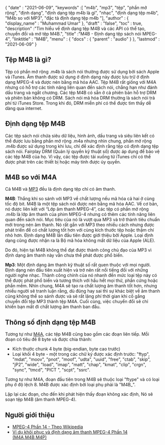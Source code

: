 {
  "date" : "2021-06-09",
  "keywords" :[ "m4b", "mp3", "tệp", "phần mở rộng", "định dạng", "định dạng tệp m4b là gì", "nhạc", "định dạng tệp m4b", "M4b so với MP3", "đặc tả định dạng tệp m4b "],
  "author" : {
    "display_name" : "Muhammad Umar"
},
  "draft" : "false",
  "toc" : true,
  "description" :"Tìm hiểu về định dạng tệp M4B và các API có thể tạo, chuyển đổi và mở tệp M4B.",
  "title" :"M4B - Định dạng tệp sách nói MPEG-4",
  "linktitle" : "M4B",
  "menu" : {
    "docs" : {
      "parent" : "audio"
}
},
  "lastmod" : "2021-06-09"
}

## Tệp M4B là gì?

Tệp có phần mở rộng .m4b là sách nói thường được sử dụng bởi sách Apple và iTunes. Âm thanh được sử dụng ở định dạng này được lưu trữ ở định dạng MPEG-4 và được nén bằng mã hóa AAC. Tệp M4B rất giống với M4A nhưng có hỗ trợ các tính năng liên quan đến sách nói, chẳng hạn như đánh dấu trang và ngắt chương. Các tệp M4B có sẵn ở cả phiên bản hỗ trợ DRM và phiên bản không có DRM. Sách nói mã hóa DRM thường là sách nói trả phí từ iTunes Store. Trong khi đó, DRM miễn phí có thể được tìm thấy dễ dàng qua internet.

## Định dạng tệp M4B

Các tệp sách nói chứa siêu dữ liệu, hình ảnh, dấu trang và siêu liên kết có thể được lưu bằng phần mở rộng .m4a nhưng nhìn chung, phần mở rộng .m4b được sử dụng trong khi lưu, chỉ để xác định rằng tệp có định dạng tệp sách nói. Fairplay DRM (Quản lý quyền kỹ thuật số) được áp dụng để bảo vệ các tệp M4B của họ. Vì vậy, các tệp được tải xuống từ iTunes chỉ có thể được phát trên các thiết bị hoặc máy tính được ủy quyền.


## M4B so với M4A

Cả M4B và [MP3](/audio/mp3/) đều là định dạng tệp chỉ có âm thanh.

**M4B**: Thắng khi so sánh với MP3 về chất lượng nếu mã hóa cả hai ở cùng tốc độ bit. M4B là một tệp sách nói được nén bằng mã hóa AAC. Về cơ bản, nó được liên kết với “Lớp âm thanh MPEG-4”, các tệp có phần mở rộng .m4b là lớp âm thanh của phim MPEG-4 nhưng có thêm các tính năng liên quan đến sách nói. Mục tiêu của nó là vượt qua MP3 và trở thành tiêu chuẩn mới trong nén âm thanh. Nó rất gần với MP3 theo nhiều cách nhưng được phát triển để có chất lượng tốt hơn với cùng kích thước tệp hoặc thậm chí nhỏ hơn. Định dạng M4B lần đầu tiên được giới thiệu bởi Apple. Loại định dạng cũng được nhận ra là Bộ mã hóa không mất dữ liệu của Apple (ALE).

Do đó, hiện tại M4B không thể đạt được thành công chủ đạo của MP3 vì định dạng âm thanh này vẫn chưa thể phát được phổ biến.

**Mp3**: Một định dạng âm thanh kỹ thuật số rất quen thuộc với mọi người. Định dạng nén đầu tiên xuất hiện và trở nên rất nổi tiếng đối với những người nghe nhạc. Thành công chính của nó nhanh đến mức loại tệp này có thể được phát phổ biến và tương thích với hầu hết mọi thứ, phần cứng hoặc phần mềm. Nhìn chung, M4A sẽ tạo ra chất lượng âm thanh tốt hơn, nhưng nhiều người sẽ tranh luận rằng, dù đúng hay sai thì sự khác biệt về âm thanh cũng không thể so sánh được và sẽ rất lãng phí thời gian khi cố gắng chuyển đổi tệp MP3 thành tệp M4A. Cuối cùng, việc chuyển đổi sẽ chỉ khiến bạn mất đi chất lượng âm thanh ban đầu.

## Thông số định dạng tệp M4B

Tương tự như [M4A](/vi/audio/m4a/), các tệp M4B cũng bao gồm các đoạn liên tiếp. Mỗi đoạn có tiêu đề 8 byte và được chia thành:
- Kích thước chunk 4 byte (big-endian, byte cao trước)
- Loại khối 4 byte - một trong các chữ ký được xác định trước: "ftyp", "mdat", "moov", "pnot", "moof", "udta", "uuid", "free", "ctab", "skip", "jP2", "wide", "load", "imap", "matt", "chap", "kmat", "clip", "crgn", "sync", "tmcd", "PICT ", "scpt", "ssrc".

Tương tự như M4A, đoạn đầu tiên trong M4B sẽ thuộc loại "ftype" và có loại phụ ở độ lệch 8. M4B được xác định bởi loại phụ phải là "M4B_".

Lặp lại các đoạn, cho đến khi phát hiện thấy đoạn không xác định, Nó sẽ soạn tệp M4B (âm thanh MPEG-4).

## Người giới thiệu

* [MPEG-4 Phần 14 - Theo Wikipedia](https://en.wikipedia.org/wiki/MPEG-4_Part_14)
* [Ví dụ khôi phục và định dạng âm thanh MPEG-4 Phần 14 (M4A,M4B,M4P)](https://www.file-recovery.com/m4a-signature-format.htm)

